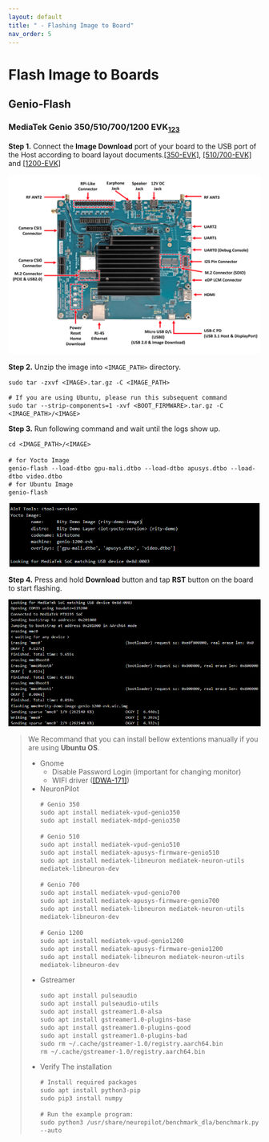 ```yaml
---
layout: default
title: " - Flashing Image to Board"
nav_order: 5
---
```


# Flash Image to Boards

## Genio-Flash

### **MediaTek Genio 350/510/700/1200 EVK**<sub>[1](https://mediatek.gitlab.io/aiot/doc/aiot-dev-guide/master/sw/yocto/get-started/flash/flash-g350-evk.html)[2](https://mediatek.gitlab.io/aiot/doc/aiot-dev-guide/master/sw/yocto/get-started/flash/flash-g700-evk.html)[3](https://mediatek.gitlab.io/aiot/doc/aiot-dev-guide/master/sw/yocto/get-started/flash/flash-g1200-evk.html)

**Step 1.** Connect the **Image Download** port of your board to the USB port of the Host according to board layout documents.[[350-EVK]](https://mediatek.gitlab.io/aiot/doc/aiot-dev-guide/master/sw/yocto/get-started/connect/ports-g350-evk.html), [[510/700-EVK]](https://mediatek.gitlab.io/aiot/doc/aiot-dev-guide/master/sw/yocto/get-started/connect/ports-g700-evk.html) and [[1200-EVK]](https://mediatek.gitlab.io/aiot/doc/aiot-dev-guide/master/sw/yocto/get-started/connect/ports-g1200-evk.html) 

<div align="center"><img src="../../assets/images/genio-flash/1.png" width="640"/></div>

**Step 2.** Unzip the image into `<IMAGE_PATH>` directory.

```
sudo tar -zxvf <IMAGE>.tar.gz -C <IMAGE_PATH>
```
```
# If you are using Ubuntu, please run this subsequent command
sudo tar --strip-components=1 -xvf <BOOT_FIRMWARE>.tar.gz -C <IMAGE_PATH>/<IMAGE>
```

**Step 3.**  Run following command and wait until the logs show up.

```
cd <IMAGE_PATH>/<IMAGE>

# for Yocto Image
genio-flash --load-dtbo gpu-mali.dtbo --load-dtbo apusys.dtbo --load-dtbo video.dtbo
# for Ubuntu Image
genio-flash
```

<div align="center"><img src="../../assets/images/genio-flash/2.png" width="500"/></div>

**Step 4.** Press and hold **Download** button and tap **RST** button on the board to start flashing.

<div align="center"><img src="../../assets/images/genio-flash/4.png" width="540"/></div>

> We Recommand that you can install bellow extentions manually if you are using **Ubuntu OS**.
> * Gnome
>   * Disable Password Login (important for changing monitor)
>   * WIFI driver ([[DWA-171]](https://github.com/CarlosSenobio/d-link-dwa-171-wifi-adapter-automatic-driver-installer)) 
> * NeuronPilot
>   ```
>   # Genio 350
>   sudo apt install mediatek-vpud-genio350
>   sudo apt install mediatek-mdpd-genio350
>  
>   # Genio 510
>   sudo apt install mediatek-vpud-genio510
>   sudo apt install mediatek-apusys-firmware-genio510
>   sudo apt install mediatek-libneuron mediatek-neuron-utils mediatek-libneuron-dev
>  
>   # Genio 700
>   sudo apt install mediatek-vpud-genio700
>   sudo apt install mediatek-apusys-firmware-genio700
>   sudo apt install mediatek-libneuron mediatek-neuron-utils mediatek-libneuron-dev
>  
>   # Genio 1200
>   sudo apt install mediatek-vpud-genio1200
>   sudo apt install mediatek-apusys-firmware-genio1200
>   sudo apt install mediatek-libneuron mediatek-neuron-utils mediatek-libneuron-dev
>   ```
> * Gstreamer
>   ```
>   sudo apt install pulseaudio
>   sudo apt install pulseaudio-utils
>   sudo apt install gstreamer1.0-alsa
>   sudo apt install gstreamer1.0-plugins-base
>   sudo apt install gstreamer1.0-plugins-good
>   sudo apt install gstreamer1.0-plugins-bad
>   sudo rm ~/.cache/gstreamer-1.0/registry.aarch64.bin
>   rm ~/.cache/gstreamer-1.0/registry.aarch64.bin
>   ```
> * Verify The installation
>   ```
>   # Install required packages
>   sudo apt install python3-pip
>   sudo pip3 install numpy
>
>   # Run the example program:
>   sudo python3 /usr/share/neuropilot/benchmark_dla/benchmark.py --auto
>   ```


